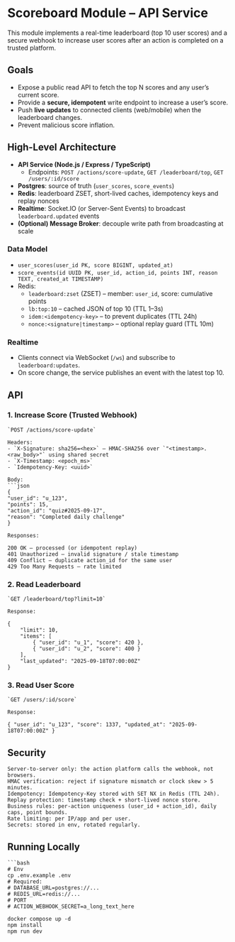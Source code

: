 # Scoreboard Module – API Service

This module implements a real-time leaderboard (top 10 user scores) and a secure webhook to increase user scores after an action is completed on a trusted platform.

## Goals

- Expose a public read API to fetch the top N scores and any user’s current score.
- Provide a **secure, idempotent** write endpoint to increase a user’s score.
- Push **live updates** to connected clients (web/mobile) when the leaderboard changes.
- Prevent malicious score inflation.

## High-Level Architecture

- **API Service (Node.js / Express / TypeScript)**  
  - Endpoints: `POST /actions/score-update`, `GET /leaderboard/top`, `GET /users/:id/score`
- **Postgres**: source of truth (`user_scores`, `score_events`)
- **Redis**: leaderboard ZSET, short-lived caches, idempotency keys and replay nonces
- **Realtime**: Socket.IO (or Server-Sent Events) to broadcast `leaderboard.updated` events
- **(Optional) Message Broker**: decouple write path from broadcasting at scale

### Data Model

- `user_scores(user_id PK, score BIGINT, updated_at)`
- `score_events(id UUID PK, user_id, action_id, points INT, reason TEXT, created_at TIMESTAMP)`
- Redis:  
  - `leaderboard:zset` (ZSET) – member: `user_id`, score: cumulative points  
  - `lb:top:10` – cached JSON of top 10 (TTL 1–3s)  
  - `idem:<idempotency-key>` – to prevent duplicates (TTL 24h)  
  - `nonce:<signature|timestamp>` – optional replay guard (TTL 10m)

### Realtime

- Clients connect via WebSocket (`/ws`) and subscribe to `leaderboard:updates`.  
- On score change, the service publishes an event with the latest top 10.

## API

### 1. Increase Score (Trusted Webhook)

    `POST /actions/score-update`

    Headers:
    - `X-Signature: sha256=<hex>` – HMAC-SHA256 over `"<timestamp>.<raw_body>"` using shared secret
    - `X-Timestamp: <epoch_ms>`
    - `Idempotency-Key: <uuid>`

    Body:
    ```json
    {
    "user_id": "u_123",
    "points": 15,
    "action_id": "quiz#2025-09-17",
    "reason": "Completed daily challenge"
    }

    Responses:

    200 OK – processed (or idempotent replay)
    401 Unauthorized – invalid signature / stale timestamp
    409 Conflict – duplicate action_id for the same user
    429 Too Many Requests – rate limited

### 2. Read Leaderboard
    
    `GET /leaderboard/top?limit=10`

    Response:

    {
        "limit": 10,
        "items": [
            { "user_id": "u_1", "score": 420 },
            { "user_id": "u_2", "score": 400 }
        ],
        "last_updated": "2025-09-18T07:00:00Z"
    }

### 3. Read User Score

    `GET /users/:id/score`

    Response:

    { "user_id": "u_123", "score": 1337, "updated_at": "2025-09-18T07:00:00Z" }

## Security

    Server-to-server only: the action platform calls the webhook, not browsers.
    HMAC verification: reject if signature mismatch or clock skew > 5 minutes.
    Idempotency: Idempotency-Key stored with SET NX in Redis (TTL 24h).
    Replay protection: timestamp check + short-lived nonce store.
    Business rules: per-action uniqueness (user_id + action_id), daily caps, point bounds.
    Rate limiting: per IP/app and per user.
    Secrets: stored in env, rotated regularly.

## Running Locally

    ```bash
    # Env
    cp .env.example .env
    # Required:
    # DATABASE_URL=postgres://...
    # REDIS_URL=redis://...
    # PORT
    # ACTION_WEBHOOK_SECRET=a_long_text_here

    docker compose up -d
    npm install
    npm run dev